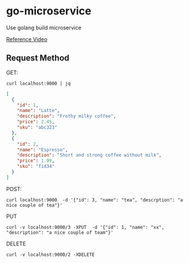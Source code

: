 # go-microservice
Use golang build microservice

[Reference Video](https://www.youtube.com/playlist?list=PLmD8u-IFdreyh6EUfevBcbiuCKzFk0EW_) 

## Request Method 

GET:
```curl
curl localhost:9000 | jq
```
```json
[
  {
    "id": 1,
    "name": "Latte",
    "description": "Frothy milky coffee",
    "price": 2.45,
    "sku": "abc323"
  },
  {
    "id": 2,
    "name": "Espresso",
    "description": "Short and strong coffee without milk",
    "price": 1.99,
    "sku": "fid34"
  }
]

```
POST: 
```curl
curl localhost:9000  -d '{"id": 3, "name": "tea", "descrption": "a nice couple of tea"}'
```
PUT
```curl
curl -v localhost:9000/3 -XPUT  -d '{"id": 1, "name": "xx", "description": "a nice couple of team"}'
```
DELETE
```curl
curl -v localhost:9000/2 -XDELETE
```
